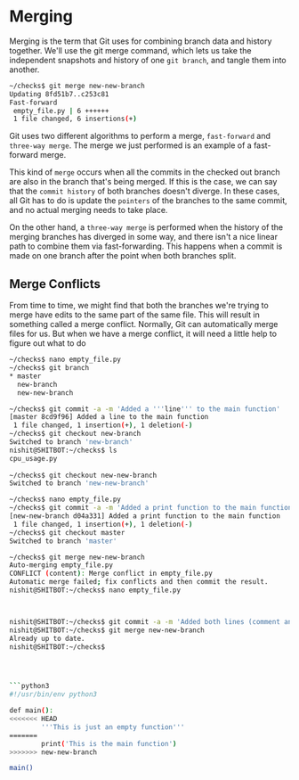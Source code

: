 <h1> Merging </h1>

Merging is the term that Git uses for combining branch data and
history together.
We'll use the git merge command, which lets us take the independent snapshots and
history of one `git branch`, and tangle them into another.

```sh
~/checks$ git merge new-new-branch 
Updating 8fd51b7..c253c81
Fast-forward
 empty_file.py | 6 ++++++
 1 file changed, 6 insertions(+)
```

Git uses two different algorithms to perform a merge,
`fast-forward` and `three-way merge`.
The merge we just performed is an example of a fast-forward merge.


This kind of `merge` occurs when all the commits
in the checked out branch are also in the branch that's being merged.
If this is the case,
we can say that the `commit history` of both branches doesn't diverge.
In these cases, all Git has to do is update the `pointers` of the branches to
the same commit, and no actual merging needs to take place.


On the other hand, a `three-way merge` is performed when the history of the merging
branches has diverged in some way, and
there isn't a nice linear path to combine them via fast-forwarding.
This happens when a commit is made on one branch
after the point when both branches split. 

<h2> Merge Conflicts </h2>

From time to time,
we might find that both the
branches we're trying to merge
have edits to the same part of the same file.
This will result in something called a merge conflict.
Normally, Git can automatically merge files for us.
But when we have a merge conflict,
it will need a little help to figure out what to do

```sh
~/checks$ nano empty_file.py 
~/checks$ git branch 
* master
  new-branch
  new-new-branch

~/checks$ git commit -a -m 'Added a '''line''' to the main function'
[master 8cd9f96] Added a line to the main function
 1 file changed, 1 insertion(+), 1 deletion(-)
~/checks$ git checkout new-branch 
Switched to branch 'new-branch'
nishit@SHITBOT:~/checks$ ls
cpu_usage.py
   
~/checks$ git checkout new-new-branch 
Switched to branch 'new-new-branch'

~/checks$ nano empty_file.py 
~/checks$ git commit -a -m 'Added a print function to the main function'
[new-new-branch d04a331] Added a print function to the main function
 1 file changed, 1 insertion(+), 1 deletion(-)
~/checks$ git checkout master 
Switched to branch 'master'

~/checks$ git merge new-new-branch 
Auto-merging empty_file.py
CONFLICT (content): Merge conflict in empty_file.py
Automatic merge failed; fix conflicts and then commit the result.
nishit@SHITBOT:~/checks$ nano empty_file.py 



nishit@SHITBOT:~/checks$ git commit -a -m 'Added both lines (comment and print)'[master 498d83e] Added both lines (comment and print)
nishit@SHITBOT:~/checks$ git merge new-new-branch 
Already up to date.
nishit@SHITBOT:~/checks$ 




```python3
#!/usr/bin/env python3

def main():
<<<<<<< HEAD
        '''This is just an empty function'''
=======
        print('This is the main function')
>>>>>>> new-new-branch

main()
```





